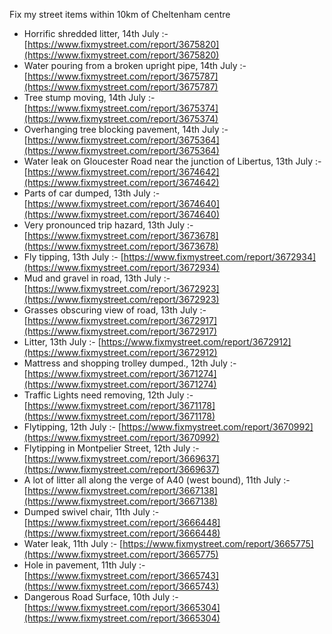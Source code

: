 Fix my street items within 10km of Cheltenham centre

<!-- fix_marker starts -->

- Horrific shredded litter, 14th July :- [https://www.fixmystreet.com/report/3675820](https://www.fixmystreet.com/report/3675820)
- Water pouring from a broken upright pipe, 14th July :- [https://www.fixmystreet.com/report/3675787](https://www.fixmystreet.com/report/3675787)
- Tree stump moving, 14th July :- [https://www.fixmystreet.com/report/3675374](https://www.fixmystreet.com/report/3675374)
- Overhanging tree blocking pavement, 14th July :- [https://www.fixmystreet.com/report/3675364](https://www.fixmystreet.com/report/3675364)
- Water leak on Gloucester Road near the junction of Libertus, 13th July :- [https://www.fixmystreet.com/report/3674642](https://www.fixmystreet.com/report/3674642)
- Parts of car dumped, 13th July :- [https://www.fixmystreet.com/report/3674640](https://www.fixmystreet.com/report/3674640)
- Very pronounced trip hazard, 13th July :- [https://www.fixmystreet.com/report/3673678](https://www.fixmystreet.com/report/3673678)
- Fly tipping, 13th July :- [https://www.fixmystreet.com/report/3672934](https://www.fixmystreet.com/report/3672934)
- Mud and gravel in road, 13th July :- [https://www.fixmystreet.com/report/3672923](https://www.fixmystreet.com/report/3672923)
- Grasses obscuring view of road, 13th July :- [https://www.fixmystreet.com/report/3672917](https://www.fixmystreet.com/report/3672917)
- Litter, 13th July :- [https://www.fixmystreet.com/report/3672912](https://www.fixmystreet.com/report/3672912)
- Mattress and shopping trolley dumped., 12th July :- [https://www.fixmystreet.com/report/3671274](https://www.fixmystreet.com/report/3671274)
- Traffic Lights need removing, 12th July :- [https://www.fixmystreet.com/report/3671178](https://www.fixmystreet.com/report/3671178)
- Flytipping, 12th July :- [https://www.fixmystreet.com/report/3670992](https://www.fixmystreet.com/report/3670992)
- Flytipping in Montpelier Street, 12th July :- [https://www.fixmystreet.com/report/3669637](https://www.fixmystreet.com/report/3669637)
- A lot of litter all along the verge of A40 (west bound), 11th July :- [https://www.fixmystreet.com/report/3667138](https://www.fixmystreet.com/report/3667138)
- Dumped swivel chair, 11th July :- [https://www.fixmystreet.com/report/3666448](https://www.fixmystreet.com/report/3666448)
- Water leak, 11th July :- [https://www.fixmystreet.com/report/3665775](https://www.fixmystreet.com/report/3665775)
- Hole in pavement, 11th July :- [https://www.fixmystreet.com/report/3665743](https://www.fixmystreet.com/report/3665743)
- Dangerous Road Surface, 10th July :- [https://www.fixmystreet.com/report/3665304](https://www.fixmystreet.com/report/3665304)

<!-- fix_marker ends -->